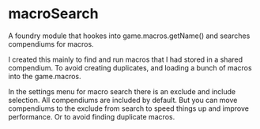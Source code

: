 # macroSearch
A foundry module that hookes into game.macros.getName() and searches compendiums for macros.

I created this mainly to find and run macros that I had stored in a shared compendium. To avoid creating duplicates, and loading a bunch of macros into the game.macros.

In the settings menu for macro search there is an exclude and include selection. All compendiums are included by default. But you can move compendiums to the exclude from search to speed things up and improve performance. Or to avoid finding duplicate macros.
